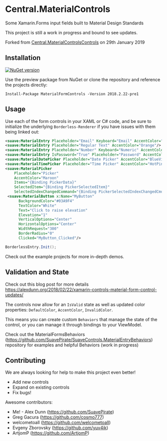 # Central.MaterialControls
Some Xamarin.Forms input fields built to Material Design Standards

This project is still a work in progress and bound to see updates.

Forked from [Central.MaterialControlsControls](https://github.com/SuavePirate/SuaveControls.MaterialFormControls) on 29th January 2019

## Installation
[![NuGet version](https://badge.fury.io/nu/MaterialFormControls.svg)](https://badge.fury.io/nu/MaterialFormControls)

Use the preview package from NuGet or clone the repository and reference the projects directly:

```
Install-Package MaterialFormControls -Version 2018.2.22-pre1
```

## Usage

Use each of the form controls in your XAML or C# code, and be sure to initialize the underlying `Borderless-Renderer` if you have issues with them being linked out:


``` xml
<suave:MaterialEntry Placeholder="Email" Keyboard="Email" AccentColor="Green"/>
<suave:MaterialEntry Placeholder="Regular Text" AccentColor="Orange"/>
<suave:MaterialEntry Placeholder="Number" Keyboard="Numeric" AccentColor="Red"/>
<suave:MaterialEntry IsPassword="True" Placeholder="Password" AccentColor="Blue"/>
<suave:MaterialDatePicker Placeholder="Date Picker" AccentColor="BlueViolet"/>
<suave:MaterialTimePicker Placeholder="Time Picker" AccentColor="HotPink" />
<suave:MaterialPicker 
    Placeholder="Picker"
    AccentColor="Maroon"
    Items="{Binding PickerData}"
    SelectedItem="{Binding PickerSelectedItem}"
    SelectedIndexChangedCommand="{Binding PickerSelectedIndexChangedCmd}" />
 <suave:MaterialButton x:Name="MyButton" 
      BackgroundColor="#03A9F4" 
      TextColor="White" 
      Text="Click to raise elevation" 
      Elevation="1" 
      VerticalOptions="Center" 
      HorizontalOptions="Center"
      WidthRequest="300"
      BorderRadius="0"
      Clicked="MyButton_Clicked"/>
```

``` csharp
BorderlessEntry.Init();
```

Check out the example projects for more in-depth demos.

## Validation and State

Check out this blog post for more details https://alexdunn.org/2018/02/22/xamarin-controls-material-form-control-updates/

The controls now allow for an `IsValid` state as well as updated color properties: `DefaultColor`, `AccentColor`, `InvalidColor`.

This means you can create custom `Behaviors` that manage the state of the control, or you can manage it through bindings to your ViewModel.

Check out the MaterialFormsBehaviors (https://github.com/SuavePirate/SuaveControls.MaterialEntryBehaviors) repository for examples and helpful Behaviors (work in progress)

## Contributing

We are always looking for help to make this project even better!
- Add new controls
- Expand on existing controls
- Fix bugs!

Awesome contributors:
- Me! - Alex Dunn (https://github.com/SuavePirate)
- Greg Gacura (https://github.com/cosmo777)
- welcometoall (https://github.com/welcometoall)
- Evgeny Zborovsky (https://github.com/yuv4ik)
- ArtjomP (https://github.com/ArtjomP)
